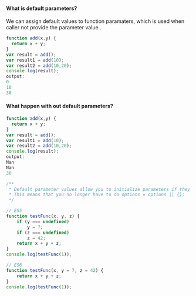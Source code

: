 <h4>What is default parameters?</h4>
<p>We can assign default values to function paramaters, which is used when caller not provide the parameter value .
</p>

```javascript
function add(x,y) {
  return x + y;
}
var result = add();
var result1 = add(10);
var result2 = add(10,20);
console.log(result);
output: 
0
10
30
```

<h4>What happen with out default parameters?</h4>

```javascript
function add(x,y) {
  return x + y;
}
var result = add();
var result1 = add(10);
var result2 = add(10,20);
console.log(result);
output: 
Nan
Nan
30
```
<p>

```javascript
/**
 * Default parameter values allow you to initialize parameters if they were not explicitly supplied.
 * This means that you no longer have to do options = options || {};
 */

// ES5
function testFunc(x, y, z) {
    if (y === undefined)
        y = 7;
    if (z === undefined)
        z = 42;
    return x + y + z;
}
console.log(testFunc(1));

// ES6
function testFunc(x, y = 7, z = 42) {
    return x + y + z;
}
console.log(testFunc(1));
```
